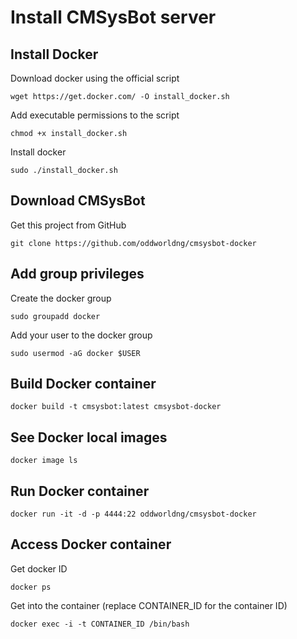 # Install CMSysBot server

## Install Docker

Download docker using the official script

`wget https://get.docker.com/ -O install_docker.sh`

Add executable permissions to the script

`chmod +x install_docker.sh`

Install docker

`sudo ./install_docker.sh`

## Download CMSysBot

Get this project from GitHub

`git clone https://github.com/oddworldng/cmsysbot-docker`

## Add group privileges

Create the docker group

`sudo groupadd docker`

Add your user to the docker group

`sudo usermod -aG docker $USER`


## Build Docker container
`docker build -t cmsysbot:latest cmsysbot-docker`

## See Docker local images
`docker image ls`

## Run Docker container
`docker run -it -d -p 4444:22 oddworldng/cmsysbot-docker`

## Access Docker container

Get docker ID

`docker ps`

Get into the container (replace CONTAINER_ID for the container ID)

`docker exec -i -t CONTAINER_ID /bin/bash`
